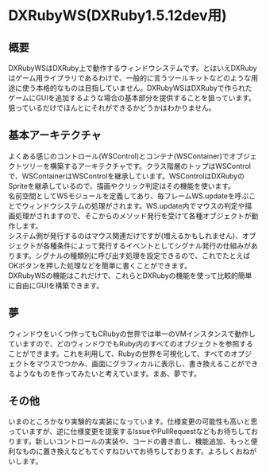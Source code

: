 DXRubyWS(DXRuby1.5.12dev用)
========

## 概要

DXRubyWSはDXRuby上で動作するウィンドウシステムです。とはいえDXRubyはゲーム用ライブラリであるわけで、一般的に言うツールキットなどのような用途に使う本格的なものは目指していません。DXRubyWSはDXRubyで作られたゲームにGUIを追加するような場合の基本部分を提供することを狙っています。狙っているだけでほんとにそれができるかどうかはわかりません。

## 基本アーキテクチャ

よくある感じのコントロール(WSControl)とコンテナ(WSContainer)でオブジェクトツリーを構築するアーキテクチャです。クラス階層のトップはWSControlで、WSContainerはWSControlを継承しています。WSControlはDXRubyのSpriteを継承しているので、描画やクリック判定はその機能を使います。  
名前空間としてWSモジュールを定義してあり、毎フレームWS.updateを呼ぶことでウィンドウシステムの処理がされます。WS.update内でマウスの判定や描画処理がされますので、そこからのメソッド発行を受けて各種オブジェクトが動作します。  
システム側が発行するのはマウス関連だけですが(増えるかもしれません)、オブジェクトが各種条件によって発行するイベントとしてシグナル発行の仕組みがあります。シグナルの種類別に呼び出す処理を設定できるので、これでたとえばOKボタンを押した処理などを簡単に書くことができます。  
DXRubyWSの機能はこれだけで、これらとDXRubyの機能を使って比較的簡単に自由にGUIを構築できます。

## 夢

ウィンドウをいくつ作ってもCRubyの世界では単一のVMインスタンスで動作していますので、どのウィンドウでもRuby内のすべてのオブジェクトを参照することができます。これを利用して、Rubyの世界を可視化して、すべてのオブジェクトをマウスでつかみ、画面にグラフィカルに表示し、書き換えることができるようなものを作ってみたいと考えています。まあ、夢です。  

## その他

いまのところかなり実験的な実装になっています。仕様変更の可能性も高いと思っていますが、逆に仕様変更を提案するIssueやPullRequestなどもお待ちしております。新しいコントロールの実装や、コードの書き直し、機能追加、もっと便利なものに置き換えなどもてぐすねひいてお待ちしております。よろしくおねがいします。  
